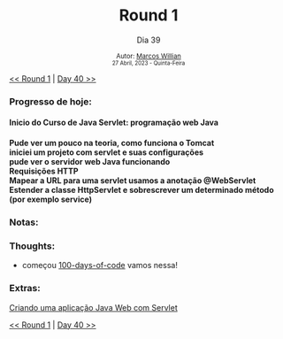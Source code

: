 <div align="center">
  <h1>Round 1</h1>
  <p>Dia 39</p>

  <sub>
    Autor: <a href="https://github.com/marcosmwx" target="_blank">Marcos Willian</a>
    <br>
    <small>27 Abril, 2023 -  Quinta-Feira</small>
  </sub>
</div>

[<< Round 1](./README.MD) | [Day 40 >>](dia040.md)

### Progresso de hoje:

<h4>Inicio do Curso de Java Servlet: programação web Java<h4>
Pude ver um pouco na teoria, como funciona o Tomcat <br>
iniciei um projeto com servlet e suas configurações <br>
pude ver o servidor web Java funcionando <br>
Requisições HTTP<br>
Mapear a URL para uma servlet usamos a anotação @WebServlet<br>
Estender a classe HttpServlet e sobrescrever um determinado método (por exemplo service)<br>

### Notas:

### Thoughts:

- começou [100-days-of-code](https://github.com/marcosmwx/100DaysOfCode) vamos nessa!

### Extras:

[Criando uma aplicação Java Web com Servlet](https://www.alura.com.br/artigos/criando-uma-aplicacao-java-web-com-servlet)

[<< Round 1](./README.MD) | [Day 40 >>](dia040.md)
